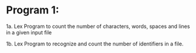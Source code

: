 # Program 1:




1a. Lex Program to count the number of characters, words, spaces and lines in a given input file




1b. Lex Program to recognize and count the number of identifiers in a file.
